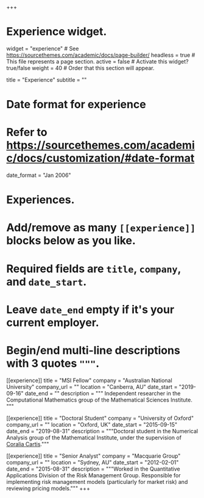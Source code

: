 +++
# Experience widget.
widget = "experience"  # See https://sourcethemes.com/academic/docs/page-builder/
headless = true  # This file represents a page section.
active = false  # Activate this widget? true/false
weight = 40  # Order that this section will appear.

title = "Experience"
subtitle = ""

# Date format for experience
#   Refer to https://sourcethemes.com/academic/docs/customization/#date-format
date_format = "Jan 2006"

# Experiences.
#   Add/remove as many `[[experience]]` blocks below as you like.
#   Required fields are `title`, `company`, and `date_start`.
#   Leave `date_end` empty if it's your current employer.
#   Begin/end multi-line descriptions with 3 quotes `"""`.
[[experience]]
  title = "MSI Fellow"
  company = "Australian National University"
  company_url = ""
  location = "Canberra, AU"
  date_start = "2019-09-16"
  date_end = ""
  description = """
  Independent researcher in the Computational Mathematics group of the Mathematical Sciences Institute.
  """

[[experience]]
  title = "Doctoral Student"
  company = "University of Oxford"
  company_url = ""
  location = "Oxford, UK"
  date_start = "2015-09-15"
  date_end = "2019-08-31"
  description = """Doctoral student in the Numerical Analysis group of the Mathematical Institute, under the supervision of [Coralia Cartis](https://www.maths.ox.ac.uk/people/coralia.cartis)."""

[[experience]]
  title = "Senior Analyst"
  company = "Macquarie Group"
  company_url = ""
  location = "Sydney, AU"
  date_start = "2012-02-01"
  date_end = "2015-08-31"
  description = """Worked in the Quantitative Applications Division of the Risk Management Group. Responsible for implementing risk management models (particularly for market risk) and reviewing pricing models."""
+++
